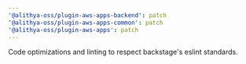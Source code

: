 ```yaml
---
'@alithya-oss/plugin-aws-apps-backend': patch
'@alithya-oss/plugin-aws-apps-common': patch
'@alithya-oss/plugin-aws-apps': patch
---
```


Code optimizations and linting to respect backstage's eslint standards.
